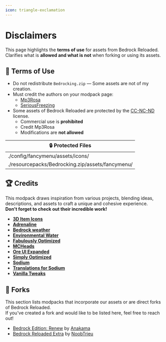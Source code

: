 ```yaml
---
icon: triangle-exclamation
---
```


# Disclaimers

This page highlights the **terms of use** for assets from Bedrock Reloaded.\
Clarifies what is **allowed and what is not** when forking or using its assets.

## 📝 Terms of Use

* Do not redistribute `Bedrocking.zip` — Some assets are not of my creation.
* Must credit the authors on your modpack page:
  * [Mp3Rosa](https://www.instagram.com/_mp3rosa_)
  * [SeriousFreezing](https://modrinth.com/user/SeriousFreezing)
* Some assets of Bedrock Reloaded are protected by the [CC-NC-ND](https://www.tldrlegal.com/license/creative-commons-attribution-noncommercial-noderivs-cc-nc-nd) license.
  * Commercial use is **prohibited**
  * Credit Mp3Rosa
  * Modifications are **not allowed**

| 🔒 Protected Files                               |
| ------------------------------------------------ |
| ./config/fancymenu/assets/icons/                 |
| ./resourcepacks/Bedrocking.zip/assets/fancymenu/ |

## 🏆 Credits

This modpack draws inspiration from various projects, blending ideas, descriptions, and assets to craft a unique and cohesive experience.\
**Don't forget to check out their incredible work!**

* [**3D Item Icons**](https://modrinth.com/resourcepack/3d-items-mintynoura)
* [**Adrenaline**](https://modrinth.com/modpack/adrenaline)
* [**Bedrock weather**](https://modrinth.com/resourcepack/bedrock-weather)
* [**Environmental Water**](https://modrinth.com/resourcepack/environmental-water)
* [**Fabulously Optimized**](https://modrinth.com/modpack/fabulously-optimized)
* [**MCHeads**](https://mc-heads.net/)
* [**Ore UI Expanded**](https://modrinth.com/resourcepack/ore-ui-expanded)
* [**Simply Optimized**](https://modrinth.com/modpack/sop)
* [**Sodium**](https://modrinth.com/mod/sodium)
* [**Translations for Sodium**](https://modrinth.com/resourcepack/translations-for-sodium)
* [**Vanilla Tweaks**](https://vanillatweaks.net/about/)

## 🌿 Forks

This section lists modpacks that incorporate our assets or are direct forks of Bedrock Reloaded.\
If you've created a fork and would like to be listed here, feel free to reach out!

* [Bedrock Edition: Renew](https://modrinth.com/modpack/bedrock-edition-modpack) by [Anakama](https://modrinth.com/user/Anakama)
* [Bedrock Reloaded Extra](https://modrinth.com/modpack/bedrock-reloaded-extra) by [NoobTrieu](https://modrinth.com/user/NoobTrieu)
